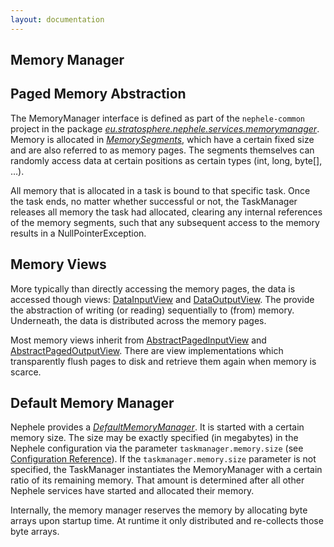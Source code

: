 ```yaml
---
layout: documentation
---
```

Memory Manager
--------------

Paged Memory Abstraction
------------------------

The MemoryManager interface is defined as part of the `nephele-common`
project in the package
*[eu.stratosphere.nephele.services.memorymanager](https://github.com/stratosphere-eu/stratosphere/tree/master/nephele/nephele-common/src/main/java/eu/stratosphere/nephele/services/memorymanager/ "https://github.com/stratosphere-eu/stratosphere/tree/master/nephele/nephele-common/src/main/java/eu/stratosphere/nephele/services/memorymanager/")*.
Memory is allocated in
*[MemorySegments](https://github.com/dimalabs/ozone/blob/master/nephele/nephele-common/src/main/java/eu/stratosphere/nephele/services/memorymanager/MemorySegment.java "https://github.com/dimalabs/ozone/blob/master/nephele/nephele-common/src/main/java/eu/stratosphere/nephele/services/memorymanager/MemorySegment.java")*,
which have a certain fixed size and are also referred to as memory
pages. The segments themselves can randomly access data at certain
positions as certain types (int, long, byte[], …).

All memory that is allocated in a task is bound to that specific task.
Once the task ends, no matter whether successful or not, the TaskManager
releases all memory the task had allocated, clearing any internal
references of the memory segments, such that any subsequent access to
the memory results in a NullPointerException.

Memory Views
------------

More typically than directly accessing the memory pages, the data is
accessed though views:
[DataInputView](https://github.com/stratosphere-eu/stratosphere/tree/master/nephele/nephele-common/src/main/java/eu/stratosphere/nephele/services/memorymanager/DataInputView.java "https://github.com/stratosphere-eu/stratosphere/tree/master/nephele/nephele-common/src/main/java/eu/stratosphere/nephele/services/memorymanager/DataInputView.java")
and
[DataOutputView](https://github.com/stratosphere-eu/stratosphere/tree/master/nephele/nephele-common/src/main/java/eu/stratosphere/nephele/services/memorymanager/DataOutputView.java "https://github.com/stratosphere-eu/stratosphere/tree/master/nephele/nephele-common/src/main/java/eu/stratosphere/nephele/services/memorymanager/DataOutputView.java").
The provide the abstraction of writing (or reading) sequentially to
(from) memory. Underneath, the data is distributed across the memory
pages.

Most memory views inherit from
[AbstractPagedInputView](https://github.com/stratosphere-eu/stratosphere/tree/master/nephele/nephele-common/src/main/java/eu/stratosphere/nephele/services/memorymanager/AbstractPagedInputView.java "https://github.com/stratosphere-eu/stratosphere/tree/master/nephele/nephele-common/src/main/java/eu/stratosphere/nephele/services/memorymanager/AbstractPagedInputView.java")
and
[AbstractPagedOutputView](https://github.com/stratosphere-eu/stratosphere/tree/master/nephele/nephele-common/src/main/java/eu/stratosphere/nephele/services/memorymanager/AbstractPagedOutputView.java "https://github.com/stratosphere-eu/stratosphere/tree/master/nephele/nephele-common/src/main/java/eu/stratosphere/nephele/services/memorymanager/AbstractPagedOutputView.java").
There are view implementations which transparently flush pages to disk
and retrieve them again when memory is scarce.

Default Memory Manager
----------------------

Nephele provides a
*[DefaultMemoryManager](https://github.com/dimalabs/ozone/blob/master/nephele/nephele-server/src/main/java/eu/stratosphere/nephele/services/memorymanager/spi/DefaultMemoryManager.java "https://github.com/dimalabs/ozone/blob/master/nephele/nephele-server/src/main/java/eu/stratosphere/nephele/services/memorymanager/spi/DefaultMemoryManager.java")*.
It is started with a certain memory size. The size may be exactly
specified (in megabytes) in the Nephele configuration via the parameter
`taskmanager.memory.size` (see [Configuration
Reference](configreference.html "configreference")).
If the `taskmanager.memory.size` parameter is not specified, the
TaskManager instantiates the MemoryManager with a certain ratio of its
remaining memory. That amount is determined after all other Nephele
services have started and allocated their memory.

Internally, the memory manager reserves the memory by allocating byte
arrays upon startup time. At runtime it only distributed and re-collects
those byte arrays.
